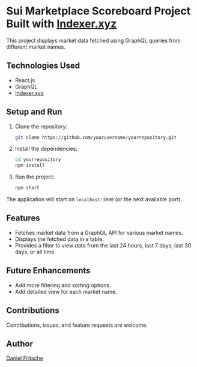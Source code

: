 # Sui Marketplace Scoreboard Project Built with [Indexer.xyz](https://indexer.xyz)

This project displays market data fetched using GraphQL queries from different market names.

## Technologies Used

- React.js
- GraphQL
- [Indexer.xyz](https://indexer.xyz)

## Setup and Run

1. Clone the repository:

    ```bash
    git clone https://github.com/yourusername/yourrepository.git
    ```

2. Install the dependencies:

    ```bash
    cd yourrepository
    npm install
    ```

3. Run the project:

    ```bash
    npm start
    ```

The application will start on `localhost:3000` (or the next available port).

## Features

- Fetches market data from a GraphQL API for various market names.
- Displays the fetched data in a table.
- Provides a filter to view data from the last 24 hours, last 7 days, last 30 days, or all time.

## Future Enhancements

- Add more filtering and sorting options.
- Add detailed view for each market name.

## Contributions

Contributions, issues, and feature requests are welcome.

## Author
[Daniel Fritsche](https://danielfritsche.com)
